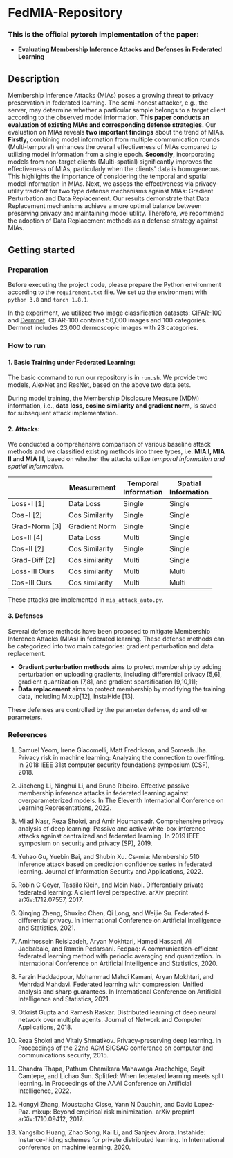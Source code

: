 # FedMIA-Repository

### This is the official pytorch implementation of the paper:

- **Evaluating Membership Inference Attacks and Defenses in Federated Learning**


## Description

Membership Inference Attacks (MIAs) poses a growing threat to privacy preservation in federated learning. The semi-honest attacker, e.g., the server, may determine whether a particular sample belongs to a target client according to the observed model information. **This paper conducts an evaluation of existing MIAs and corresponding defense strategies.** Our evaluation on MIAs reveals **two important findings** about the trend of MIAs. **Firstly**, combining model information from multiple communication rounds (Multi-temporal) enhances the overall effectiveness of MIAs compared to utilizing model information from a single epoch.  **Secondly**, incorporating models from non-target clients (Multi-spatial) significantly improves the effectiveness of MIAs, particularly when the clients' data is homogeneous. This highlights the importance of considering the temporal and spatial model information in MIAs. Next, we assess the effectiveness via privacy-utility tradeoff for two type defense mechanisms against MIAs: Gradient Perturbation and Data Replacement. Our results demonstrate that Data Replacement mechanisms achieve a more optimal balance between preserving privacy and maintaining model utility. Therefore, we recommend the adoption of Data Replacement methods as a defense strategy against MIAs.


## Getting started 

### Preparation

Before executing the project code, please prepare the Python environment according to the `requirement.txt` file. We set up the environment with `python 3.8` and `torch 1.8.1`. 

In the experiment, we utilized two image classification datasets: [CIFAR-100](https://www.cs.toronto.edu/~kriz/cifar.html) and [Dermnet](www.dermnet.com). CIFAR-100 contains 50,000 images and 100 categories. Dermnet includes 23,000 dermoscopic images with 23 categories.

### How to run


#### 1. Basic Training under Federated Learning:
The basic command to run our repository is in `run.sh`. We provide two models, AlexNet and ResNet, based on the above two data sets. 

During model training, the Membership Disclosure Measure (MDM) information, i.e., **data loss, cosine similarity and gradient norm**, is saved for subsequent attack implementation.

#### 2. Attacks:

We conducted a comprehensive comparison of various baseline attack methods and we classified existing methods into three types, i.e. **MIA I, MIA II and  MIA III**, based on whether the attacks utilize *temporal information and spatial information*. 

|               | Measurement    | Temporal <br> Information | Spatial <br>  Information |
| ------------- | -------------- | -------------------- | ------------------- |
| Loss-I [1]    | Data Loss      | Single               | Single              |
| Cos-I [2]     | Cos Similarity | Single               | Single              |
| Grad-Norm [3] | Gradient Norm  | Single               | Single              |
| Los-II [4]    | Data Loss      | Multi                | Single              |
| Cos-II  [2]   | Cos Similarity | Single               | Single              |
| Grad-Diff [2] | Cos similarity | Multi                | Single              |
| Loss-III Ours | Cos similarity | Multi                | Multi               |
| Cos-III Ours  | Cos similarity | Multi                | Multi               |

These attacks are implemented in `mia_attack_auto.py`.


#### 3. Defenses


Several defense methods have been proposed to mitigate Membership Inference Attacks (MIAs) in federated learning. These defense methods can be categorized into two main categories: gradient perturbation and data replacement. 
- **Gradient perturbation methods** aims to protect membership by adding perturbation on uploading gradients, including differential privacy [5,6], gradient quantization [7,8], and gradient sparsification [9,10,11]; 
- **Data replacement** aims to protect membership by modifying the training data, including Mixup[12], InstaHide [13].

These defenses are controlled by the parameter `defense`, `dp` and other parameters.


### References

1. Samuel Yeom, Irene Giacomelli, Matt Fredrikson, and Somesh
 Jha. Privacy risk in machine learning: Analyzing the connection to overfitting. In 2018 IEEE 31st computer security foundations symposium (CSF), 2018.

2. Jiacheng Li, Ninghui Li, and Bruno Ribeiro. Effective passive membership inference attacks in federated learning against overparameterized models. In The Eleventh International Conference on Learning Representations, 2022.

3. Milad Nasr, Reza Shokri, and Amir Houmansadr. Comprehensive privacy analysis of deep learning: Passive and active white-box inference attacks against centralized and federated learning. In 2019 IEEE symposium on security and privacy (SP), 2019.

4. Yuhao Gu, Yuebin Bai, and Shubin Xu. Cs-mia: Membership
510 inference attack based on prediction confidence series in federated learning. Journal of Information Security and
Applications, 2022.

5. Robin C Geyer, Tassilo Klein, and Moin Nabi. Differentially private federated learning: A client level perspective. arXiv preprint arXiv:1712.07557, 2017.

6. Qinqing Zheng, Shuxiao Chen, Qi Long, and Weijie Su. Federated f-differential privacy. In International Conference on Artificial Intelligence and Statistics, 2021.

7. Amirhossein Reisizadeh, Aryan Mokhtari, Hamed Hassani, Ali Jadbabaie, and Ramtin Pedarsani. Fedpaq: A 
communication-efficient federated learning method with
periodic averaging and quantization. In International Conference on Artificial Intelligence and Statistics, 2020.

8. Farzin Haddadpour, Mohammad Mahdi Kamani, Aryan Mokhtari, and Mehrdad Mahdavi. Federated learning with compression: Unified analysis and sharp guarantees. In International Conference on Artificial Intelligence and Statistics, 2021.

9. Otkrist Gupta and Ramesh Raskar. Distributed learning of
deep neural network over multiple agents. Journal of Network and Computer Applications, 2018.

10. Reza Shokri and Vitaly Shmatikov. Privacy-preserving deep learning. In Proceedings of the 22nd ACM SIGSAC conference on computer and communications security, 2015.

11. Chandra Thapa, Pathum Chamikara Mahawaga Arachchige,
Seyit Camtepe, and Lichao Sun. Splitfed: When federated
learning meets split learning. In Proceedings of the AAAI Conference on Artificial Intelligence, 2022.

12. Hongyi Zhang, Moustapha Cisse, Yann N Dauphin, and David
Lopez-Paz. mixup: Beyond empirical risk minimization.
arXiv preprint arXiv:1710.09412, 2017.

13. Yangsibo Huang, Zhao Song, Kai Li, and Sanjeev Arora. Instahide: Instance-hiding schemes for private distributed learning. In International conference on machine learning, 2020.